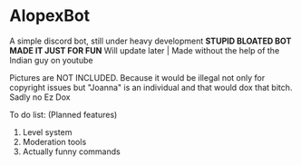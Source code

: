 # AlopexBot
A simple discord bot, still under heavy development **STUPID BLOATED BOT MADE IT JUST FOR FUN**
Will update later | Made without the help of the Indian guy on youtube

Pictures are NOT INCLUDED. Because it would be illegal not only for copyright issues but "Joanna" is an individual and that would dox that bitch. Sadly no Ez Dox

To do list: (Planned features)
1. Level system
2. Moderation tools
3. Actually funny commands
